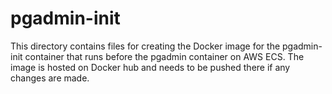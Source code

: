 # pgadmin-init

This directory contains files for creating the Docker image for the
pgadmin-init container that runs before the pgadmin container on AWS ECS. The
image is hosted on Docker hub and needs to be pushed there if any changes are
made.
